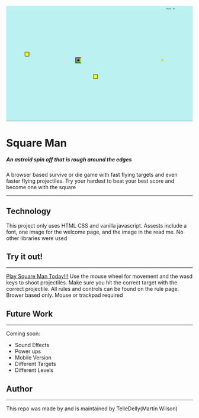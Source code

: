 ![gameplay](images/READMEgameplay.png)

# Square Man
##### An astroid spin off that is rough around the edges


A browser based survive or die game with fast flying targets and even faster flying projectiles. Try your hardest to beat your best score and become one with the square

---
## Technology

This project only uses HTML CSS and vanilla javascript. Assests include a font, one image for the welcome page, and the image in the read me. No other libraries were used

## Try it out!
---
[Play Square Man Today!!!](https://telledelly.github.io/squareMan/index.html)
Use the mouse wheel for movement and the wasd keys to shoot projectiles.
Make sure you hit the correct target with the correct projectile. All rules and controls can be found on the rule page. Brower based only. Mouse or trackpad required

## Future Work
---
Coming soon:
- Sound Effects
- Power ups
- Mobile Version
- Different Targets
- Different Levels

## Author
---
This repo was made by and is maintained by TelleDelly(Martin Wilson)
